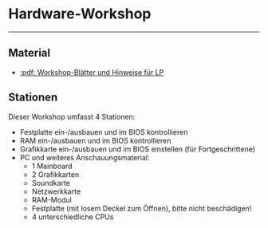 # Hardware-Workshop
---

## Material

* [:pdf: Workshop-Blätter und Hinweise für LP](./Stationen.pdf)

## Stationen

Dieser Workshop umfasst 4 Stationen:
- Festplatte ein-/ausbauen und im BIOS kontrollieren
- RAM ein-/ausbauen und im BIOS kontrollieren
- Grafikkarte ein-/ausbauen und im BIOS einstellen (für Fortgeschrittene)
- PC und weiteres Anschauungsmaterial:
  - 1 Mainboard
  - 2 Grafikkarten
  - Soundkarte
  - Netzwerkkarte
  - RAM-Modul
  - Festplatte (mit losem Deckel zum Öffnen), bitte nicht beschädigen!
  - 4 unterschiedliche CPUs
